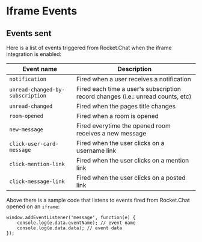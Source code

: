 # Iframe Events

## Events sent

Here is a list of events triggered from Rocket.Chat when the iframe integration is enabled:

Event name | Description
----------- | -----------
`notification` | Fired when a user receives a notification
`unread-changed-by-subscription` | Fired each time a user's subscription record changes (i.e.: unread counts, etc)
`unread-changed` | Fired when the pages title changes
`room-opened` | Fired when a room is opened
`new-message` | Fired everytime the opened room receives a new message
`click-user-card-message` | Fired when the user clicks on a username link
`click-mention-link` | Fired when the user clicks on a mention link
`click-message-link` | Fired when the user clicks on a posted link

Above there is a sample code that listens to events fired from Rocket.Chat opened on an `iframe`:

```
window.addEventListener('message', function(e) {
    console.log(e.data.eventName); // event name
    console.log(e.data.data); // event data
});
```
